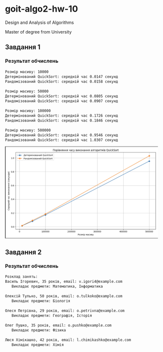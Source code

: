 # goit-algo2-hw-10

Design and Analysis of Algorithms

Master of degree from University

## Завдання 1
### Результат обчислень
```
Розмір масиву: 10000
Детермінований QuickSort: середній час 0.0147 секунд
Рандомізований QuickSort: середній час 0.0158 секунд

Розмір масиву: 50000
Детермінований QuickSort: середній час 0.0805 секунд
Рандомізований QuickSort: середній час 0.0907 секунд

Розмір масиву: 100000
Детермінований QuickSort: середній час 0.1726 секунд
Рандомізований QuickSort: середній час 0.1846 секунд

Розмір масиву: 500000
Детермінований QuickSort: середній час 0.9546 секунд
Рандомізований QuickSort: середній час 1.0307 секунд
```
![image](doc/task_01_plot.png)

## Завдання 2
### Результат обчислень
```
Розклад занять:
Василь Ігоревич, 35 років, email: v.igori4@example.com
   Викладає предмети: Математика, Інформатика

Олексій Тулько, 50 років, email: o.tulkoko@example.com
   Викладає предмети: Біологія

Олеся Петрівна, 29 років, email: o.petrivna@example.com
   Викладає предмети: Географія, Історія

Олег Пушко, 35 років, email: o.pushko@example.com
   Викладає предмети: Фізика

Люся Хімікашко, 42 років, email: l.chimikashko@example.com
   Викладає предмети: Хімія
```